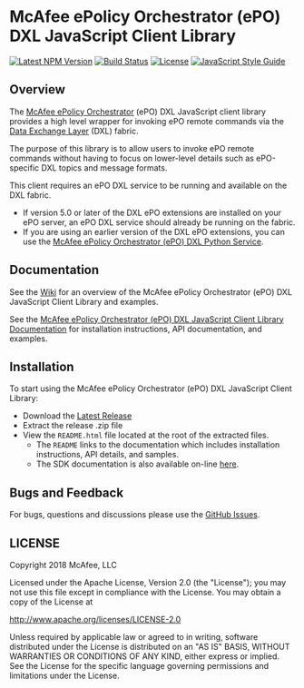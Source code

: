 # McAfee ePolicy Orchestrator (ePO) DXL JavaScript Client Library
[![Latest NPM Version](https://img.shields.io/npm/v/@opendxl/dxl-epo-client.svg)](https://www.npmjs.com/package/@opendxl/dxl-epo-client)
[![Build Status](https://img.shields.io/travis/opendxl/opendxl-epo-client-javascript/master.svg)](https://travis-ci.org/opendxl/opendxl-epo-client-javascript)
[![License](https://img.shields.io/badge/License-Apache%202.0-blue.svg)](https://opensource.org/licenses/Apache-2.0)
[![JavaScript Style Guide](https://img.shields.io/badge/code_style-standard-brightgreen.svg)](https://standardjs.com)

## Overview

The
[McAfee ePolicy Orchestrator](https://www.mcafee.com/us/products/epolicy-orchestrator.aspx)
(ePO) DXL JavaScript client library provides a high level wrapper for invoking
ePO remote commands via the
[Data Exchange Layer](http://www.mcafee.com/us/solutions/data-exchange-layer.aspx)
(DXL) fabric.

The purpose of this library is to allow users to invoke ePO remote commands
without having to focus on lower-level details such as ePO-specific DXL topics
and message formats.

This client requires an ePO DXL service to be running and available on the DXL
fabric.

* If version 5.0 or later of the DXL ePO extensions are installed on your ePO
  server, an ePO DXL service should already be running on the fabric.
* If you are using an earlier version of the DXL ePO extensions, you can use the
  [McAfee ePolicy Orchestrator (ePO) DXL Python Service](https://github.com/opendxl/opendxl-epo-service-python).

## Documentation

See the [Wiki](https://github.com/opendxl/opendxl-epo-client-javascript/wiki)
for an overview of the McAfee ePolicy Orchestrator (ePO) DXL JavaScript Client
Library and examples.

See the
[McAfee ePolicy Orchestrator (ePO) DXL JavaScript Client Library Documentation](https://opendxl.github.io/opendxl-epo-client-javascript/jsdoc)
for installation instructions, API documentation, and examples.

## Installation

To start using the McAfee ePolicy Orchestrator (ePO) DXL JavaScript Client
Library:

* Download the [Latest Release](https://github.com/opendxl/opendxl-epo-client-javascript/releases/latest)
* Extract the release .zip file
* View the `README.html` file located at the root of the extracted files.
  * The `README` links to the documentation which includes installation instructions, API details, and samples.
  * The SDK documentation is also available on-line [here](https://opendxl.github.io/opendxl-epo-client-javascript/jsdoc).

## Bugs and Feedback

For bugs, questions and discussions please use the
[GitHub Issues](https://github.com/opendxl/opendxl-epo-client-javascript/issues).

## LICENSE

Copyright 2018 McAfee, LLC

Licensed under the Apache License, Version 2.0 (the "License"); you may not use
this file except in compliance with the License. You may obtain a copy of the
License at

http://www.apache.org/licenses/LICENSE-2.0

Unless required by applicable law or agreed to in writing, software distributed
under the License is distributed on an "AS IS" BASIS, WITHOUT WARRANTIES OR
CONDITIONS OF ANY KIND, either express or implied. See the License for the
specific language governing permissions and limitations under the License.
